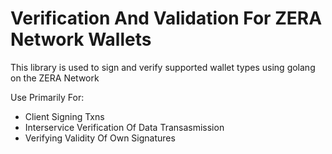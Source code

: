 # Verification And Validation For ZERA Network Wallets
This library is used to sign and verify supported wallet types using golang on the ZERA Network

Use Primarily For:
- Client Signing Txns
- Interservice Verification Of Data Transasmission
- Verifying Validity Of Own Signatures
